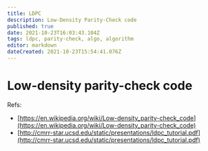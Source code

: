 ```yaml
---
title: LDPC
description: Low-Density Parity-Check code
published: true
date: 2021-10-23T16:03:43.104Z
tags: ldpc, parity-check, algo, algorithm
editor: markdown
dateCreated: 2021-10-23T15:54:41.076Z
---
```


# Low-density parity-check code

Refs:
- [https://en.wikipedia.org/wiki/Low-density_parity-check_code](https://en.wikipedia.org/wiki/Low-density_parity-check_code)
- [http://cmrr-star.ucsd.edu/static/presentations/ldpc_tutorial.pdf](http://cmrr-star.ucsd.edu/static/presentations/ldpc_tutorial.pdf)
